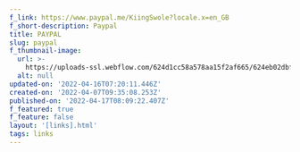 ```yaml
---
f_link: https://www.paypal.me/KiingSwole?locale.x=en_GB
f_short-description: Paypal
title: PAYPAL
slug: paypal
f_thumbnail-image:
  url: >-
    https://uploads-ssl.webflow.com/624d1cc58a578aa15f2af665/624eb02dbfef7156fbaee06e_web.svg
  alt: null
updated-on: '2022-04-16T07:20:11.446Z'
created-on: '2022-04-07T09:35:08.253Z'
published-on: '2022-04-17T08:09:22.407Z'
f_featured: true
f_feature: false
layout: '[links].html'
tags: links
---
```



